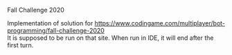 Fall Challenge 2020

Implementation of solution for https://www.codingame.com/multiplayer/bot-programming/fall-challenge-2020  
It is supposed to be run on that site. When run in IDE, it will end after the first turn.
